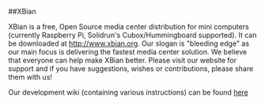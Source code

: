##XBian

XBian is a free, Open Source media center distribution for mini computers (currently Raspberry Pi, Solidrun's Cubox/Hummingboard supported). It can be downloaded at http://www.xbian.org. Our slogan is "bleeding edge" as our main focus is delivering the fastest media center solution. We believe that everyone can help make XBian better. Please visit our website for support and if you have suggestions, wishes or contributions, please share them with us!

Our development wiki (containing various instructions) can be found [here](https://github.com/xbianonpi/xbian/wiki)
